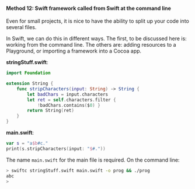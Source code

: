 #### Method 12:  Swift framework called from Swift at the command line

Even for small projects, it is nice to have the ability to split up your code into several files.

In Swift, we can do this in different ways.  The first, to be discussed here is:  working from the command line.  The others are: adding resources to a Playground, or importing a framework into a Cocoa app.


**stringStuff.swift**:

```swift
import Foundation

extension String {
    func stripCharacters(input: String) -> String {
        let badChars = input.characters
        let ret = self.characters.filter {
            !badChars.contains($0) }
        return String(ret)
    }
}
```

**main.swift**:

```swift
var s = "a$b#c."
print(s.stripCharacters(input: "$#."))
```

The name ``main.swift`` for the main file is required.  On the command line:

```bash
> swiftc stringStuff.swift main.swift -o prog && ./prog
abc
>
```
